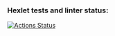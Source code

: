 ### Hexlet tests and linter status:
[![Actions Status](https://github.com/Detya9/python-project-49/actions/workflows/hexlet-check.yml/badge.svg)](https://github.com/Detya9/python-project-49/actions)